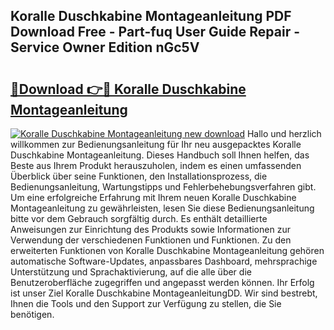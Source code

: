## Koralle Duschkabine Montageanleitung PDF Download Free - Part-fuq User Guide Repair - Service Owner Edition nGc5V

# <h2><a href="http://df6k437.blite.top/?on=Koralle+Duschkabine+Montageanleitung">🔗Download 👉🔴 Koralle Duschkabine Montageanleitung</a></h2>

[![Koralle Duschkabine Montageanleitung new download](https://i.imgur.com/lujVjoI.png)](http://df6k437.blite.top/?on=Koralle+Duschkabine+Montageanleitung)
Hallo und herzlich willkommen zur Bedienungsanleitung für Ihr neu ausgepacktes Koralle Duschkabine Montageanleitung. Dieses Handbuch soll Ihnen helfen, das Beste aus Ihrem Produkt herauszuholen, indem es einen umfassenden Überblick über seine Funktionen, den Installationsprozess, die Bedienungsanleitung, Wartungstipps und Fehlerbehebungsverfahren gibt. Um eine erfolgreiche Erfahrung mit Ihrem neuen Koralle Duschkabine Montageanleitung zu gewährleisten, lesen Sie diese Bedienungsanleitung bitte vor dem Gebrauch sorgfältig durch. Es enthält detaillierte Anweisungen zur Einrichtung des Produkts sowie Informationen zur Verwendung der verschiedenen Funktionen und Funktionen. Zu den erweiterten Funktionen von Koralle Duschkabine Montageanleitung gehören automatische Software-Updates, anpassbares Dashboard, mehrsprachige Unterstützung und Sprachaktivierung, auf die alle über die Benutzeroberfläche zugegriffen und angepasst werden können. Ihr Erfolg ist unser Ziel Koralle Duschkabine MontageanleitungDD. Wir sind bestrebt, Ihnen die Tools und den Support zur Verfügung zu stellen, die Sie benötigen.

